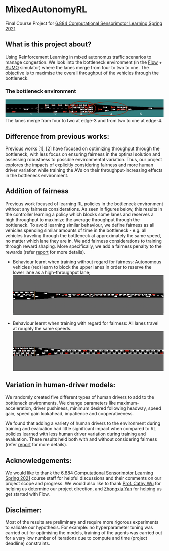 # MixedAutonomyRL
Final Course Project for [6.884 Computational Sensorimotor Learning Spring 2021](https://pulkitag.github.io/6.884/)

## What is this project about?
Using Reinforcement Learning in mixed autonomus traffic scenarios to manage congestion. We look into the bottleneck environment (in the [Flow](https://github.com/flow-project/flow) + [SUMO](https://www.eclipse.org/sumo/) simulator) where the lanes merge from four to two to one. The objective is to maximise the overall throughput of the vehicles through the bottleneck.

### The bottleneck environment
![bottleneck](https://raw.githubusercontent.com/nsidn98/MixedAutonomyRL/main/figures/bottleneck.png?token=AGFGCMH7KRZY6AKAYZ6GRO3AWKCRW)
The lanes merge from four to two at edge-3 and from two to one at edge-4.

## Difference from previous works:
Previous works [[1]](http://proceedings.mlr.press/v87/vinitsky18a.html), [[2]](https://arxiv.org/abs/2011.00120) have focused on optimizing throughput through the bottleneck, with less focus on ensuring fairness in the optimal solution and assessing robustness to possible environmental variation. Thus, our project explores the impacts of explicitly considering fairness and more human driver variation while training the AVs on their throughput-increasing effects in the bottleneck environment.

## Addition of fairness
Previous work focused of learning RL policies in the bottleneck environment without any fairness considerations. As seen in figures below, this results in the controller learning a policy which blocks some lanes and reserves a high throughput to maximize the average throughput through the bottleneck. To avoid learning similar behaviour, we define fairness as all vehicles spending similar amounts of time in the bottleneck - e.g. all vehicles traveling through the bottleneck at approximately the same speed, no matter which lane they are in. We add fairness considerations to training through reward shaping. More specifically, we add a fairness penalty to the rewards (refer [report](https://github.com/nsidn98/MixedAutonomyRL/blob/main/MA_fairness.pdf) for more details).

* Behaviour learnt when training without regard for fairness: Autonomous vehicles (red) learn to block the upper lanes in order to reserve the lower lane as a high-throughput lane;
![no_fair](https://raw.githubusercontent.com/nsidn98/MixedAutonomyRL/main/figures/noFair2.png?token=AGFGCMAUOHN3QCRAHLZGPTLAWKDSK)

* Behaviour learnt when training with regard for fairness: All lanes travel at roughly the same speeds.
![fair](https://raw.githubusercontent.com/nsidn98/MixedAutonomyRL/main/figures/fair2.png?token=AGFGCMAOELXU22OQX36XNVTAWKDVY)

## Variation in human-driver models:
We randomly created five different types of human drivers to add to the bottleneck environments. We change parameters like maximum-acceleration, driver pushiness, minimum desired following headway, speed gain, speed gain lookahead, impatience and cooperativeness. 

We found that adding a variety of human drivers to the environment during training and evaluation had little significant impact when compared to RL policies learned with less human driver variation during training and evaluation. These results held both with and without considering fairness (refer [report](https://github.com/nsidn98/MixedAutonomyRL/blob/main/MA_fairness.pdf) for more details).

## Acknowledgements:
We would like to thank the [6.884 Computational Sensorimotor Learning Spring 2021](https://pulkitag.github.io/6.884/) course staff for helpful discussions and their comments on our project scope and progress. We would also like to thank [Prof. Cathy Wu](http://www.wucathy.com/blog/) for helping us determine our project direction, and [Zhongxia Yan](https://github.com/ZhongxiaYan) for helping us get started with Flow. 

## Disclaimer:
Most of the results are preliminary and require more rigorous experiments to validate our hypothesis. For example: no hyperparameter tuning was carried out for optimising the models, training of the agents was carried out for a very low number of iterations due to compute and time (project deadline) constraints.
